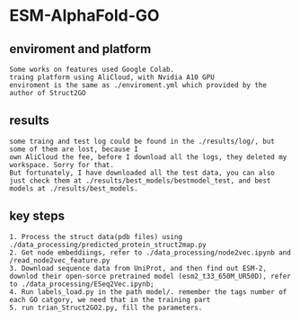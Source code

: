 # ESM-AlphaFold-GO

## enviroment and platform
    Some works on features used Google Colab.
    traing platform using AliCloud, with Nvidia A10 GPU
    enviroment is the same as ./enviroment.yml which provided by the author of Struct2GO

## results 
    some traing and test log could be found in the ./results/log/, but some of them are lost, because I 
    own AliCloud the fee, before I download all the logs, they deleted my workspace. Sorry for that.
    But fortunately, I have downloaded all the test data, you can also just check them at ./results/best_models/bestmodel_test, and best models at ./results/best_models.

## key steps
    1. Process the struct data(pdb files) using ./data_processing/predicted_protein_struct2map.py
    2. Get node embeddiings, refer to ./data_processing/node2vec.ipynb and /read_node2vec_feature.py
    3. Download sequence data from UniProt, and then find out ESM-2, downlod their open-sorce pretrained model (esm2_t33_650M_UR50D), refer to ./data_processing/ESeq2Vec.ipynb;
    4. Run labels_load.py in the path model/. remember the tags number of each GO catgory, we need that in the training part
    5. run trian_Struct2GO2.py, fill the parameters.
